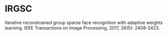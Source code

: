 # IRGSC
Iterative reconstrained group sparse face recognition with adaptive weights learning. IEEE Transactions on Image Processing, 2017, 26(5): 2408-2423.
